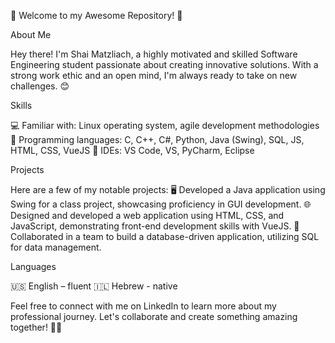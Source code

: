 👋 Welcome to my Awesome Repository! 🚀

About Me

Hey there! I'm Shai Matzliach, a highly motivated and skilled Software Engineering student passionate about creating innovative solutions. With a strong work ethic and an open mind, I'm always ready to take on new challenges. 😊

Skills

💻 Familiar with: Linux operating system, agile development methodologies
🔨 Programming languages: C, C++, C#, Python, Java (Swing), SQL, JS, HTML, CSS, VueJS
🔧 IDEs: VS Code, VS, PyCharm, Eclipse

Projects

Here are a few of my notable projects:
🖥️ Developed a Java application using Swing for a class project, showcasing proficiency in GUI development.
🌐 Designed and developed a web application using HTML, CSS, and JavaScript, demonstrating front-end development skills with VueJS.
💼 Collaborated in a team to build a database-driven application, utilizing SQL for data management.

Languages

🇺🇸 English – fluent
🇮🇱 Hebrew - native

Feel free to connect with me on LinkedIn to learn more about my professional journey. Let's collaborate and create something amazing together! 🤝😄
